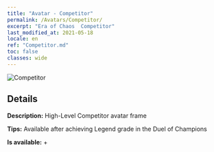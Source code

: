 ```yaml
---
title: "Avatar - Competitor"
permalink: /Avatars/Competitor/
excerpt: "Era of Chaos  Competitor"
last_modified_at: 2021-05-18
locale: en
ref: "Competitor.md"
toc: false
classes: wide
---
```

 ![Competitor](/images/a/avatarFrame_2.png)

## Details

 **Description:** High-Level Competitor avatar frame 

 **Tips:** Available after achieving Legend grade in the Duel of Champions 

 **Is available:**  + 

